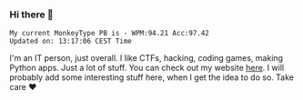 ### Hi there 👋
<!-- PB START -->
```
My current MonkeyType PB is - WPM:94.21 Acc:97.42
Updated on: 13:17:06 CEST Time
```
<!-- PB END -->
I'm an IT person, just overall. I like CTFs, hacking, coding games, making Python apps. Just a lot of stuff.
You can check out my website [here](https://skill3472.github.io/).
I will probably add some interesting stuff here, when I get the idea to do so. Take care ❤️
